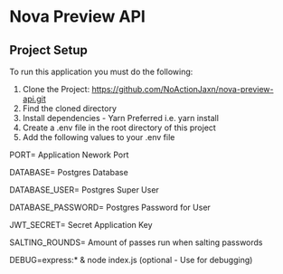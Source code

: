 # Nova Preview API

## Project Setup
To run this application you must do the following:
1. Clone the Project: https://github.com/NoActionJaxn/nova-preview-api.git
2. Find the cloned directory
3. Install dependencies - Yarn Preferred i.e. yarn install
4. Create a .env file in the root directory of this project
4. Add the following values to your .env file

PORT= Application Nework Port 

DATABASE= Postgres Database

DATABASE_USER= Postgres Super User

DATABASE_PASSWORD= Postgres Password for User

JWT_SECRET= Secret Application Key

SALTING_ROUNDS= Amount of passes run when salting passwords

DEBUG=express:* & node index.js (optional - Use for debugging)
